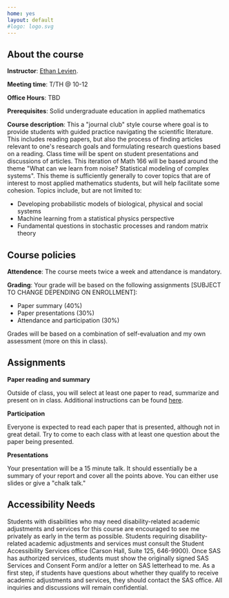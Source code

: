 ```yaml
---
home: yes
layout: default
#logo: logo.svg
---
```


## About the course


**Instructor**: <a href = "https://elevien.github.io/"> Ethan Levien</a>.

**Meeting time**: T/TH @ 10-12

**Office Hours**: TBD

**Prerequisites**: Solid undergraduate education in applied mathematics


**Course description**:  This a "journal club" style course where goal is to provide students with guided practice navigating the scientific literature. This includes reading papers, but also the process of finding articles relevant to one's research goals and formulating research questions based on a reading.
Class time will be spent on student presentations and discussions of articles.
This iteration of Math 166 will be based around the theme "What can we learn from noise? Statistical modeling of complex systems". This theme is sufficiently generally to cover topics that are of interest to most applied mathematics students, but will help facilitate some cohesion. Topics include, but are not limited to:
<ul>
  <li> Developing probabilistic models of biological, physical and social systems </li>
  <li> Machine learning from a statistical physics perspective </li>
  <li> Fundamental questions in stochastic processes and random matrix theory </li>
</ul>


## Course policies

**Attendence**: The course meets twice a week and attendance is mandatory.

**Grading**:
 Your grade will be based on the following assignments [SUBJECT TO CHANGE DEPENDING ON ENROLLMENT]:
  <ul>
    <li> Paper summary (40%) </li>
    <li> Paper presentations (30%)   </li>
    <li> Attendance and participation (30%)   </li>
  </ul>
  Grades will be based on a combination of self-evaluation and my own assessment (more on this in class).


## Assignments

**Paper reading and summary**

Outside of class, you will select at least one paper to read, summarize and present on in class.  Additional instructions can be found <a href = "https://elevien.github.io/math166/math166_docs/papers.pdf"> here</a>.

**Participation**

Everyone is expected to read each paper that is presented, although not in great detail. Try to come to each class with at least one question about the paper being presented.

**Presentations**

Your presentation will be a 15 minute talk. It should essentially be a summary of your report and cover all the points above. You can either use slides or give a "chalk talk."


## Accessibility Needs
<p> Students with disabilities who may need disability-related academic adjustments and services for this course are encouraged to see me privately as early in the term as possible. Students requiring disability- related academic adjustments and services must consult the Student Accessibility Services office (Carson Hall, Suite 125, 646-9900). Once SAS has authorized services, students must show the originally signed SAS Services and Consent Form and/or a letter on SAS letterhead to me. As a first step, if students have questions about whether they qualify to receive academic adjustments and services, they should contact the SAS office. All inquiries and discussions will remain confidential.  </p>
